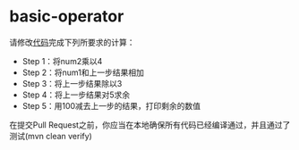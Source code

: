 # basic-operator #

请修改[代码]()完成下列所要求的计算：
- Step 1：将num2乘以4
- Step 2：将num1和上一步结果相加
- Step 3：将上一步结果除以3
- Step 4：将上一步结果对5求余
- Step 5：用100减去上一步的结果，打印剩余的数值


在提交Pull Request之前，你应当在本地确保所有代码已经编译通过，并且通过了测试(mvn clean verify)
